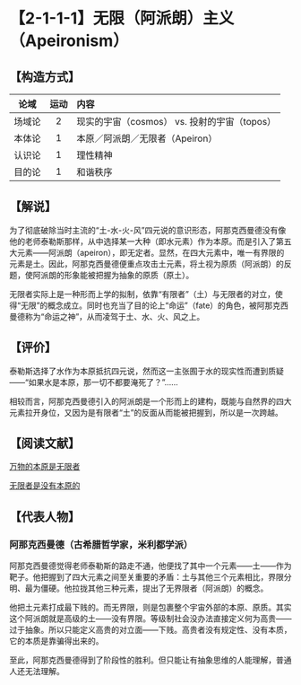 # 【2-1-1-1】无限（阿派朗）主义（Apeironism）

## 【构造方式】

|  论域  | 运动 | 内容                                         |
| :----: | :--: | :------------------------------------------- |
| 场域论 |  2   | 现实的宇宙（cosmos） vs. 投射的宇宙（topos） |
| 本体论 |  1   | 本原／阿派朗／无限者（Apeiron）              |
| 认识论 |  1   | 理性精神                                     |
| 目的论 |  1   | 和谐秩序                                     |

## 【解说】

为了彻底破除当时主流的“土-水-火-风”四元说的意识形态，阿那克西曼德没有像他的老师泰勒斯那样，从中选择某一大种（即水元素）作为本原。而是引入了第五大元素——阿派朗（apeiron），即无定者。显然，在四大元素中，唯一有界限的元素是土。因此，阿那克西曼德便重点攻击土元素，将土视为原质（阿派朗）的反题，使阿派朗的形象能被把握为抽象的原质（原土）。

无限者实际上是一种形而上学的拟制，依靠“有限者”（土）与无限者的对立，使得“无限”的概念成立。同时也充当了目的论上“命运”（fate）的角色，被阿那克西曼德称为“命运之神”，从而凌驾于土、水、火、风之上。

## 【评价】

泰勒斯选择了水作为本原抵抗四元说，然而这一主张囿于水的现实性而遭到质疑——“如果水是本原，那一切不都要淹死了？”……

相较而言，阿那克西曼德引入的阿派朗是一个形而上的建构，既能与自然界的四大元素拉开身位，又因为是有限者“土”的反面从而能被把握到，所以是一次跨越。

## 【阅读文献】

[万物的本原是无限者](./ext1.md#万物的本原是无限者)

[无限者是没有本原的](./ext1.md#无限者是没有本原的)

## 【代表人物】

### 阿那克西曼德（古希腊哲学家，米利都学派）

阿那克西曼德觉得老师泰勒斯的路走不通，他便找了其中一个元素——土——作为靶子。他把握到了四大元素之间至关重要的矛盾：土与其他三个元素相比，界限分明、最为僵硬。他拉拢其他三种元素，提出了无界限者（阿派朗）的概念。

他把土元素打成最下贱的。而无界限，则是包裹整个宇宙外部的本原、原质。其实这个阿派朗就是高级的土——没有界限。等级制社会没办法直接定义何为高贵——过于抽象。所以只能定义高贵的对立面——下贱。高贵者没有规定性、没有本质，它的本质是靠骗得出来的。

至此，阿那克西曼德得到了阶段性的胜利。但只能让有抽象思维的人能理解，普通人还无法理解。
